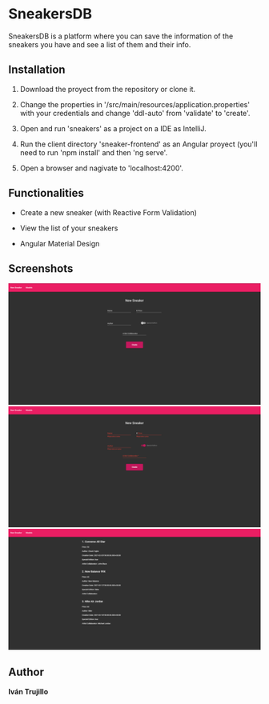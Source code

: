 # SneakersDB

SneakersDB is a platform where you can save the information of the sneakers you have and see a list of them and their info.

## Installation

1. Download the proyect from the repository or clone it.

2. Change the properties in '/src/main/resources/application.properties' with your credentials and change 'ddl-auto' from 'validate' to 'create'.

3. Open and run 'sneakers' as a project on a IDE as IntelliJ.

4. Run the client directory 'sneaker-frontend' as an Angular proyect (you'll need to run 'npm install' and then 'ng serve'.

5. Open a browser and nagivate to 'localhost:4200'.

## Functionalities

- Create a new sneaker (with Reactive Form Validation)

- View the list of your sneakers

- Angular Material Design

## Screenshots

![Screenshot1](https://github.com/IvanTrujilloTrujillo/SneakersDB/blob/main/sneakers/src/main/resources/screenshots/Screenshot1.jpg)
![Screenshot2](https://github.com/IvanTrujilloTrujillo/SneakersDB/blob/main/sneakers/src/main/resources/screenshots/Screenshot2.jpg)
![Screenshot3](https://github.com/IvanTrujilloTrujillo/SneakersDB/blob/main/sneakers/src/main/resources/screenshots/Screenshot3.jpg)

## Author

**Iván Trujillo**
